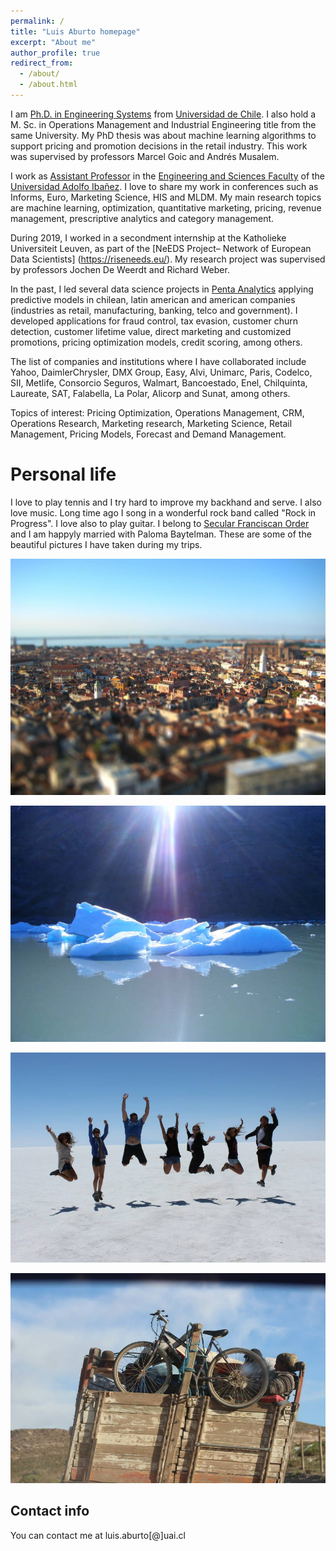 ```yaml
---
permalink: /
title: "Luis Aburto homepage"
excerpt: "About me"
author_profile: true
redirect_from: 
  - /about/
  - /about.html
---
```

I am [Ph.D. in Engineering Systems](https://www.dsiuchile.cl/) from [Universidad de Chile](https://www.uchile.cl/). I also hold a M. Sc. in Operations Management and Industrial Engineering title from the same University.  My PhD thesis was about machine learning algorithms to support pricing and promotion decisions in the retail industry. This work was supervised by professors Marcel Goic and Andrés Musalem.

I work as [Assistant Professor](https://ingenieria.uai.cl/profesor/luis-aburto/) in the [Engineering and Sciences Faculty](https://ingenieria.uai.cl/) of the [Universidad Adolfo Ibañez](https://www.uai.cl). I love to share my work in conferences such as Informs, Euro, Marketing Science, HIS and MLDM. My main research topics are machine learning, optimization, quantitative marketing, pricing, revenue management, prescriptive analytics and category management.

During 2019, I worked in a secondment internship at the Katholieke Universiteit Leuven, as part of the [NeEDS Project– Network of European Data Scientists] (https://riseneeds.eu/). My research project was supervised by professors Jochen De Weerdt and Richard Weber.

In the past, I led several data science projects in [Penta Analytics](https://www.analytics.cl) applying predictive models in chilean, latin american and american companies (industries as retail, manufacturing, banking, telco and government). I developed applications for fraud control, tax evasion, customer churn detection, customer lifetime value, direct marketing and customized promotions, pricing optimization models, credit scoring, among others. 

The list of companies and institutions where I have collaborated include Yahoo, DaimlerChrysler, DMX Group, Easy, Alvi, Unimarc, Paris, Codelco, SII, Metlife, Consorcio Seguros, Walmart, Bancoestado, Enel, Chilquinta, Laureate, SAT, Falabella, La Polar, Alicorp and Sunat, among others.

Topics of interest: Pricing Optimization, Operations Management, CRM, Operations Research, Marketing research, Marketing Science, Retail Management, Pricing Models, Forecast and Demand Management.


Personal life
======
I love to play tennis and I try hard to improve my backhand and serve. I also love music. Long time ago I song in a wonderful rock band called "Rock in Progress". I love also to play guitar. I belong to [Secular Franciscan Order](https://ciofs.info/) and I am happyly married with Paloma Baytelman. These are some of the beautiful pictures I have taken during my trips.


![Photo 1](/images/photo1.jpg)



![Photo 2](/images/photo2.jpg)


![Photo 3](/images/photo3.jpg)


![Photo 4](/images/photo4.jpg)


Contact info
------
You can contact me at luis.aburto[@]uai.cl 
